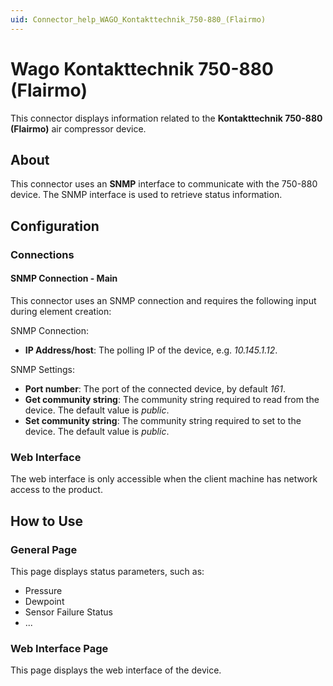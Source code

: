 ```yaml
---
uid: Connector_help_WAGO_Kontakttechnik_750-880_(Flairmo)
---
```


# Wago Kontakttechnik 750-880 (Flairmo)

This connector displays information related to the **Kontakttechnik 750-880 (Flairmo)** air compressor device.

## About

This connector uses an **SNMP** interface to communicate with the 750-880 device. The SNMP interface is used to retrieve status information.

## Configuration

### Connections

#### SNMP Connection - Main

This connector uses an SNMP connection and requires the following input during element creation:

SNMP Connection:

- **IP Address/host**: The polling IP of the device, e.g. *10.145.1.12*.

SNMP Settings:

- **Port number**: The port of the connected device, by default *161*.
- **Get community string**: The community string required to read from the device. The default value is *public*.
- **Set community string**: The community string required to set to the device. The default value is *public*.

### Web Interface

The web interface is only accessible when the client machine has network access to the product.

## How to Use

### General Page

This page displays status parameters, such as:

- Pressure
- Dewpoint
- Sensor Failure Status
- ...

### Web Interface Page

This page displays the web interface of the device.
